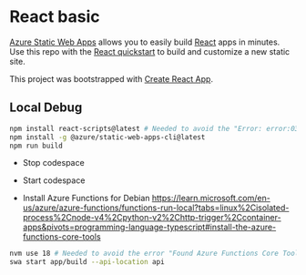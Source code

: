 # React basic

[Azure Static Web Apps](https://docs.microsoft.com/azure/static-web-apps/overview) allows you to easily build [React](https://reactjs.org/) apps in minutes. Use this repo with the [React quickstart](https://docs.microsoft.com/azure/static-web-apps/getting-started?tabs=react) to build and customize a new static site.

This project was bootstrapped with [Create React App](https://github.com/facebook/create-react-app).

## Local Debug

```sh
npm install react-scripts@latest # Needed to avoid the "Error: error:0308010C:digital envelope routines::unsupported" error
npm install -g @azure/static-web-apps-cli@latest
npm run build
```

- Stop codespace
- Start codespace

- Install Azure Functions for Debian https://learn.microsoft.com/en-us/azure/azure-functions/functions-run-local?tabs=linux%2Cisolated-process%2Cnode-v4%2Cpython-v2%2Chttp-trigger%2Ccontainer-apps&pivots=programming-language-typescript#install-the-azure-functions-core-tools

```sh
nvm use 18 # Needed to avoid the error "Found Azure Functions Core Tools v4 which is incompatible with your current Node.js v20.10.0."
swa start app/build --api-location api
```
